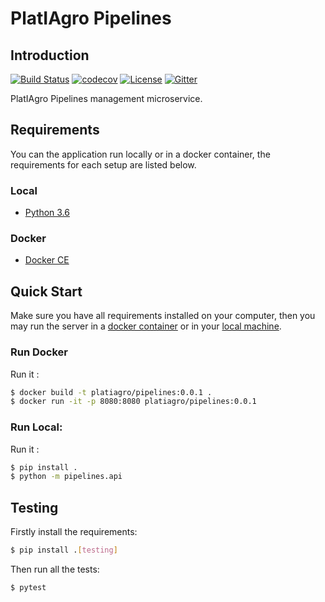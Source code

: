 # PlatIAgro Pipelines

## Introduction

[![Build Status](https://travis-ci.com/platiagro/pipelines.svg?branch=master)](https://travis-ci.com/platiagro/pipelines)
[![codecov](https://codecov.io/gh/platiagro/pipelines/branch/master/graph/badge.svg)](https://codecov.io/gh/platiagro/pipelines)
[![License](https://img.shields.io/badge/License-Apache%202.0-blue.svg)](https://opensource.org/licenses/Apache-2.0)
[![Gitter](https://badges.gitter.im/platiagro/community.svg)](https://gitter.im/platiagro/community?utm_source=badge&utm_medium=badge&utm_campaign=pr-badge)

PlatIAgro Pipelines management microservice.

## Requirements

You can the application run locally or in a docker container, the requirements for each setup are listed below.

### Local

- [Python 3.6](https://www.python.org/downloads/)

### Docker

- [Docker CE](https://www.docker.com/get-docker)

## Quick Start

Make sure you have all requirements installed on your computer, then you may run the server in a [docker container](#run-docker) or in your [local machine](#run-local).<br>

### Run Docker

Run it :

```bash
$ docker build -t platiagro/pipelines:0.0.1 .
$ docker run -it -p 8080:8080 platiagro/pipelines:0.0.1
```

### Run Local:

Run it :

```bash
$ pip install .
$ python -m pipelines.api
```

## Testing

Firstly install the requirements:

```bash
$ pip install .[testing]
```

Then run all the tests:

```bash
$ pytest
```
